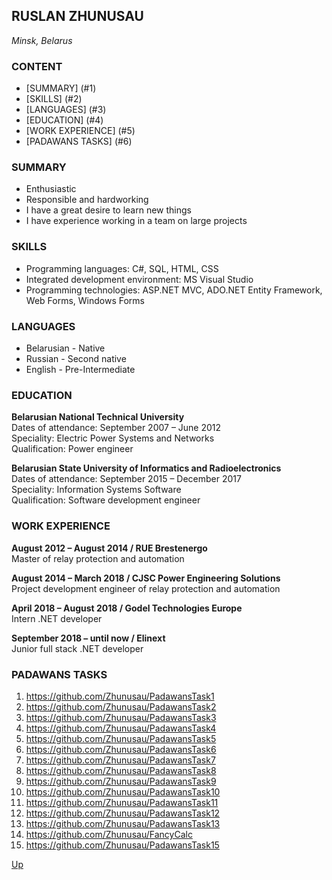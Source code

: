 ## RUSLAN ZHUNUSAU

*Minsk, Belarus*

### <a name="stages"></a> CONTENT

+ [SUMMARY] (#1)
+ [SKILLS] (#2)
+ [LANGUAGES] (#3)
+ [EDUCATION] (#4)
+ [WORK EXPERIENCE] (#5)
+ [PADAWANS TASKS] (#6)

### <a name="1"></a> SUMMARY

- Enthusiastic
- Responsible and hardworking
- I have a great desire to learn new things
- I have experience working in a team on large projects

### <a name="2"></a> SKILLS

- Programming languages: C#, SQL, HTML, CSS
- Integrated development environment: MS Visual Studio
- Programming technologies: ASP.NET MVC, ADO.NET Entity Framework, Web Forms, Windows Forms

### <a name="3"></a> LANGUAGES

- Belarusian - Native
- Russian - Second native
- English - Pre-Intermediate

### <a name="4"></a> EDUCATION

**Belarusian National Technical University** <br>
Dates of attendance: September 2007 – June 2012 <br>
Speciality: Electric Power Systems and Networks <br>
Qualification: Power engineer <br>

**Belarusian State University of Informatics and Radioelectronics** <br>
Dates of attendance: September 2015 – December 2017 <br>
Speciality: Information Systems Software <br>
Qualification: Software development engineer <br>

### <a name="5"></a> WORK EXPERIENCE

**August 2012 – August 2014 / RUE Brestenergo** <br>
Master of relay protection and automation <br>

**August 2014 – March 2018 / CJSC Power Engineering Solutions** <br>
Project development engineer of relay protection and automation <br>

**April 2018 – August 2018 / Godel Technologies Europe** <br>
Intern .NET developer <br>

**September 2018 – until now / Elinext** <br>
Junior full stack .NET developer <br>

### <a name="6"></a> PADAWANS TASKS

1. https://github.com/Zhunusau/PadawansTask1
2. https://github.com/Zhunusau/PadawansTask2
3. https://github.com/Zhunusau/PadawansTask3
4. https://github.com/Zhunusau/PadawansTask4
5. https://github.com/Zhunusau/PadawansTask5
6. https://github.com/Zhunusau/PadawansTask6
7. https://github.com/Zhunusau/PadawansTask7
8. https://github.com/Zhunusau/PadawansTask8
9. https://github.com/Zhunusau/PadawansTask9
10. https://github.com/Zhunusau/PadawansTask10
11. https://github.com/Zhunusau/PadawansTask11
12. https://github.com/Zhunusau/PadawansTask12
13. https://github.com/Zhunusau/PadawansTask13
14. https://github.com/Zhunusau/FancyCalc
15. https://github.com/Zhunusau/PadawansTask15

[Up](#stages)
